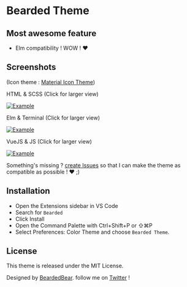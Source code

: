 # Bearded Theme

## Most awesome feature

- Elm compatibility ! WOW ! ❤️

## Screenshots

(Icon theme : [Material Icon Theme](https://marketplace.visualstudio.com/items?itemName=PKief.material-icon-theme))

HTML & SCSS (Click for larger view)

<a href="https://raw.githubusercontent.com/BeardedBear/BeardedTheme/master/screen-html-scss.png" target="_BLANK">
  <img alt="Example" src="https://raw.githubusercontent.com/BeardedBear/BeardedTheme/master/screen-html-scss.png">
</a>

Elm & Terminal (Click for larger view)

<a href="https://raw.githubusercontent.com/BeardedBear/BeardedTheme/master/screen-elm-term.png" target="_BLANK">
  <img alt="Example" src="https://raw.githubusercontent.com/BeardedBear/BeardedTheme/master/screen-elm-term.png">
</a>

VueJS & JS (Click for larger view)

<a href="https://raw.githubusercontent.com/BeardedBear/BeardedTheme/master/screen-vue-js.png" target="_BLANK">
  <img alt="Example" src="https://raw.githubusercontent.com/BeardedBear/BeardedTheme/master/screen-vue-js.png">
</a>

Something's missing ? [create Issues](https://github.com/BeardedBear/BeardedTheme/issues) so that I can make the theme as compatible as possible ! ❤️ ;)

## Installation

- Open the Extensions sidebar in VS Code
- Search for `Bearded`
- Click Install
- Open the Command Palette with Ctrl+Shift+P or ⇧⌘P
- Select Preferences: Color Theme and choose `Bearded Theme`.

## License

This theme is released under the MIT License.

Designed by [BeardedBear](https://github.com/BeardedBear). follow me on [Twitter](https://twitter.com/Bearded__Bear) !
